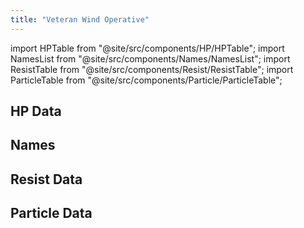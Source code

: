 ```yaml
---
title: "Veteran Wind Operative"
---
```


import HPTable from "@site/src/components/HP/HPTable";
import NamesList from "@site/src/components/Names/NamesList";
import ResistTable from "@site/src/components/Resist/ResistTable";
import ParticleTable from "@site/src/components/Particle/ParticleTable";

## HP Data

<HPTable item_key="veteranwindoperative" data_src="enemy" />

## Names

<NamesList item_key="veteranwindoperative" data_src="enemy" />

## Resist Data

<ResistTable item_key="veteranwindoperative" data_src="enemy" />

## Particle Data

<ParticleTable item_key="veteranwindoperative" data_src="enemy" />